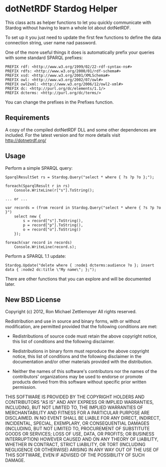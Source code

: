 ﻿
dotNetRDF Stardog Helper
=============================================================
This class acts as helper functions to let you quickly communicate with Stardog without having
to learn a whole lot about dotNetRDF.

To set up it you just need to update the first few functions to define
the data connection string, user name nad password.

One of the more useful things it does is automatically prefix your queries with some standard
SPARQL prefixes:

	PREFIX rdf: <http://www.w3.org/1999/02/22-rdf-syntax-ns#>
	PREFIX rdfs: <http://www.w3.org/2000/01/rdf-schema#>
	PREFIX xsd: <http://www.w3.org/2001/XMLSchema#>
	PREFIX owl: <http://www.w3.org/2002/07/owl#>
	PREFIX owl2xml: <http://www.w3.org/2006/12/owl2-xml#>
	PREFIX dc: <http://purl.org/dc/elements/1.1/>
	PREFIX dcterms: <http://purl.org/dc/terms/>

You can change the prefixes in the Prefixes function.



Requirements
-------------------------------------------------------------
A copy of the compiled dotNetRDF DLL and some other dependences are included.  For the latest
version and for more details visit http://dotnetrdf.org/



Usage
-------------------------------------------------------------

Perform a simple SPARQL query:

	SparqlResultSet rs = Stardog.Query("select * where { ?s ?p ?o };");

	foreach(SparqlResult r in rs)
		Console.WriteLine(r["s"].ToString();

    ... or ...

	var records = (from record in Stardog.Query("select * where { ?s ?p ?o }")
		select new {
			s = record["s"].ToString(),
			p = record["p"].ToString(),
			o = record["o"].ToString()
		});

	foreach(var record in records)
		Console.WriteLine(record.s);

Perform a SPARQL 1.1 update:
	
	Stardog.Update("delete where { :node1 dcterms:audience ?o }; insert data { :node2 dc:title \"My name\"; };");

There are other functions that you can explore and will be documented later.



New BSD License
-------------------------------------------------------------
Copyright (c) 2012, Ron Michael Zettlemoyer
All rights reserved.

Redistribution and use in source and binary forms, with or without
modification, are permitted provided that the following conditions are met:

- Redistributions of source code must retain the above copyright notice, this list of conditions and the following disclaimer.

- Redistributions in binary form must reproduce the above copyright notice, this list of conditions and the following disclaimer in the
documentation and/or other materials provided with the distribution.

- Neither the names of this software's contributors nor the names of the
contributors' organizations may be used to endorse or promote products
derived from this software without specific prior written permission.

THIS SOFTWARE IS PROVIDED BY THE COPYRIGHT HOLDERS AND CONTRIBUTORS "AS IS" AND
ANY EXPRESS OR IMPLIED WARRANTIES, INCLUDING, BUT NOT LIMITED TO, THE IMPLIED
WARRANTIES OF MERCHANTABILITY AND FITNESS FOR A PARTICULAR PURPOSE ARE
DISCLAIMED. IN NO EVENT SHALL <COPYRIGHT HOLDER> BE LIABLE FOR ANY
DIRECT, INDIRECT, INCIDENTAL, SPECIAL, EXEMPLARY, OR CONSEQUENTIAL DAMAGES
(INCLUDING, BUT NOT LIMITED TO, PROCUREMENT OF SUBSTITUTE GOODS OR SERVICES;
LOSS OF USE, DATA, OR PROFITS; OR BUSINESS INTERRUPTION) HOWEVER CAUSED AND
ON ANY THEORY OF LIABILITY, WHETHER IN CONTRACT, STRICT LIABILITY, OR TORT
(INCLUDING NEGLIGENCE OR OTHERWISE) ARISING IN ANY WAY OUT OF THE USE OF THIS
SOFTWARE, EVEN IF ADVISED OF THE POSSIBILITY OF SUCH DAMAGE.
